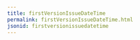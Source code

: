 ```yaml
---
title: firstVersionIssueDateTime
permalink: firstVersionIssueDateTime.html
jsonid: firstversionissuedatetime
---
```

